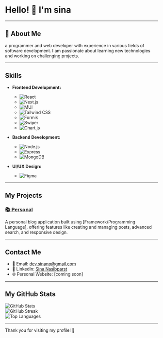 # Hello! 👋 I'm sina

---

## 💫 About Me

 a programmer and web developer with experience in various fields of software development. I am passionate about learning new technologies and working on challenging projects.

---

## Skills

- **Frontend Development:**
  - ![React](https://img.shields.io/badge/-React-61DAFB?style=flat&logo=react&logoColor=white)
  - ![Next.js](https://img.shields.io/badge/-Next.js-000000?style=flat&logo=next.js&logoColor=white)
  - ![MUI](https://img.shields.io/badge/-MUI-007FFF?style=flat&logo=mui&logoColor=white)
  - ![Tailwind CSS](https://img.shields.io/badge/-Tailwind%20CSS-38B2AC?style=flat&logo=tailwind-css&logoColor=white)
  - ![Formik](https://img.shields.io/badge/-Formik-FF69B4?style=flat&logo=formik&logoColor=white)
  - ![Swiper](https://img.shields.io/badge/-Swiper-6332F6?style=flat&logo=swiper&logoColor=white)
  - ![Chart.js](https://img.shields.io/badge/-Chart.js-FF6384?style=flat&logo=chartdotjs&logoColor=white)

- **Backend Development:**
  - ![Node.js](https://img.shields.io/badge/-Node.js-339933?style=flat&logo=node.js&logoColor=white)
  - ![Express](https://img.shields.io/badge/-Express-000000?style=flat&logo=express&logoColor=white)
  - ![MongoDB](https://img.shields.io/badge/-MongoDB-47A248?style=flat&logo=mongodb&logoColor=white)

- **UI/UX Design:**
  - ![Figma](https://img.shields.io/badge/-Figma-F24E1E?style=flat&logo=figma&logoColor=white)

---

## My Projects

### [📚 Personal](https://github.com/devblp/blp-personnel)

A personal blog application built using [Framework/Programming Language], offering features like creating and managing posts, advanced search, and responsive design.

---

## Contact Me

- 📧 Email: [dev.sinanp@gmail.com](mailto:dev.sinanp@gmail.com)
- 💼 LinkedIn: [Sina Nasibparst]([https://www.linkedin.com/in/sina-nasibparst])
- 🌐 Personal Website: [coming soon]

---

## My GitHub Stats
![GitHub Stats](https://github-readme-stats.vercel.app/api?username=devblp&theme=radical&hide_border=false&include_all_commits=true&count_private=true&title_color=2ecc71)
<br/>
![GitHub Streak](https://github-readme-streak-stats.herokuapp.com/?user=devblp&theme=radical&hide_border=false&title_color=2ecc71)
<br/>
![Top Languages](https://github-readme-stats.vercel.app/api/top-langs/?username=devblp&theme=radical&hide_border=false&include_all_commits=true&count_private=true&layout=compact&title_color=2ecc71)

---

Thank you for visiting my profile! 🌟
